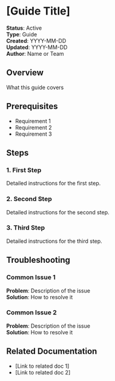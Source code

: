# [Guide Title]

**Status**: Active  
**Type**: Guide  
**Created**: YYYY-MM-DD  
**Updated**: YYYY-MM-DD  
**Author**: Name or Team  

## Overview

What this guide covers

## Prerequisites

- Requirement 1
- Requirement 2
- Requirement 3

## Steps

### 1. First Step

Detailed instructions for the first step.

### 2. Second Step

Detailed instructions for the second step.

### 3. Third Step

Detailed instructions for the third step.

## Troubleshooting

### Common Issue 1

**Problem**: Description of the issue  
**Solution**: How to resolve it

### Common Issue 2

**Problem**: Description of the issue  
**Solution**: How to resolve it

## Related Documentation

- [Link to related doc 1]
- [Link to related doc 2]